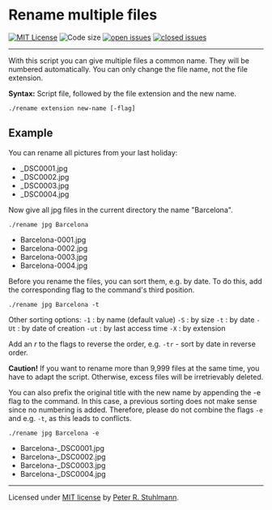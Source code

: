 # Rename multiple files

[![MIT License](https://img.shields.io/github/license/peter-stuhlmann/RenameFiles.svg)](https://github.com/peter-stuhlmann/RenameFiles/blob/master/LICENSE)
![Code size](https://img.shields.io/github/languages/code-size/peter-stuhlmann/RenameFiles.svg)
[![open issues](https://img.shields.io/github/issues/peter-stuhlmann/RenameFiles.svg)](https://github.com/peter-stuhlmann/RenameFiles/issues?q=is%3Aopen+is%3Aissue)
[![closed issues](https://img.shields.io/github/issues-closed/peter-stuhlmann/RenameFiles.svg)](https://github.com/peter-stuhlmann/RenameFiles/issues?q=is%3Aissue+is%3Aclosed)

---

With this script you can give multiple files a common name. They will be numbered automatically. You can only change the file name, not the file extension.

**Syntax:** Script file, followed by the file extension and the new name.

```
./rename extension new-name [-flag]
```

## Example

You can rename all pictures from your last holiday:

- \_DSC0001.jpg
- \_DSC0002.jpg
- \_DSC0003.jpg
- \_DSC0004.jpg

Now give all jpg files in the current directory the name "Barcelona".

```
./rename jpg Barcelona
```

- Barcelona-0001.jpg
- Barcelona-0002.jpg
- Barcelona-0003.jpg
- Barcelona-0004.jpg

Before you rename the files, you can sort them, e.g. by date. To do this, add the corresponding flag to the command's third position.

```
./rename jpg Barcelona -t
```

Other sorting options:
`-1` : by name (default value)
`-S` : by size
`-t` : by date
`-Ut` : by date of creation
`-ut` : by last access time
`-X` : by extension

Add an _r_ to the flags to reverse the order, e.g. `-tr` - sort by date in reverse order.

**Caution!** If you want to rename more than 9,999 files at the same time, you have to adapt the script. Otherwise, excess files will be irretrievably deleted.

You can also prefix the original title with the new name by appending the -e flag to the command.
In this case, a previous sorting does not make sense since no numbering is added. Therefore, please do not combine the flags `-e` and e.g. `-t`, as this leads to conflicts.

```
./rename jpg Barcelona -e
```

- Barcelona-\_DSC0001.jpg
- Barcelona-\_DSC0002.jpg
- Barcelona-\_DSC0003.jpg
- Barcelona-\_DSC0004.jpg

---

Licensed under [MIT license](https://github.com/peter-stuhlmann/RenameFiles/blob/master/LICENSE) by [Peter R. Stuhlmann](https://peter-stuhlmann-webentwicklung.de).
